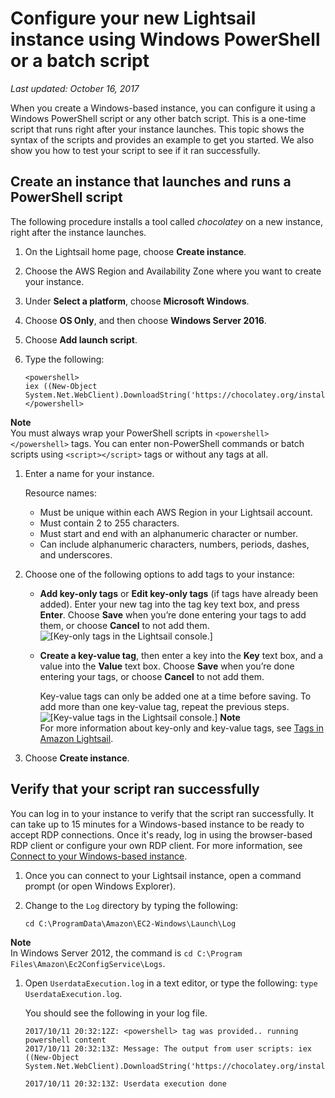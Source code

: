 # Configure your new Lightsail instance using Windows PowerShell or a batch script<a name="create-powershell-script-that-runs-when-you-create-windows-based-instance-in-lightsail"></a>

 *Last updated: October 16, 2017* 

When you create a Windows\-based instance, you can configure it using a Windows PowerShell script or any other batch script\. This is a one\-time script that runs right after your instance launches\. This topic shows the syntax of the scripts and provides an example to get you started\. We also show you how to test your script to see if it ran successfully\.

## Create an instance that launches and runs a PowerShell script<a name="windows-powershell-create-instance"></a>

The following procedure installs a tool called *chocolatey* on a new instance, right after the instance launches\.

1. On the Lightsail home page, choose **Create instance**\.

1. Choose the AWS Region and Availability Zone where you want to create your instance\.

1. Under **Select a platform**, choose **Microsoft Windows**\.

1. Choose **OS Only**, and then choose **Windows Server 2016**\.

1. Choose **Add launch script**\.

1. Type the following:

   ```
   <powershell>
   iex ((New-Object System.Net.WebClient).DownloadString('https://chocolatey.org/install.ps1'))
   </powershell>
   ```
**Note**  
You must always wrap your PowerShell scripts in `<powershell></powershell>` tags\. You can enter non\-PowerShell commands or batch scripts using `<script></script>` tags or without any tags at all\.

1. Enter a name for your instance\.

   Resource names:
   + Must be unique within each AWS Region in your Lightsail account\.
   + Must contain 2 to 255 characters\.
   + Must start and end with an alphanumeric character or number\.
   + Can include alphanumeric characters, numbers, periods, dashes, and underscores\.

1. Choose one of the following options to add tags to your instance:
   + **Add key\-only tags** or **Edit key\-only tags** \(if tags have already been added\)\. Enter your new tag into the tag key text box, and press **Enter**\. Choose **Save** when you’re done entering your tags to add them, or choose **Cancel** to not add them\.  
![\[Key-only tags in the Lightsail console.\]](https://d9yljz1nd5001.cloudfront.net/en_us/aa4810f664dabff907209ee92babaa14/images/amazon-lightsail-key-only-tags.png)
   + **Create a key\-value tag**, then enter a key into the **Key** text box, and a value into the **Value** text box\. Choose **Save** when you’re done entering your tags, or choose **Cancel** to not add them\.

     Key\-value tags can only be added one at a time before saving\. To add more than one key\-value tag, repeat the previous steps\.  
![\[Key-value tags in the Lightsail console.\]](https://d9yljz1nd5001.cloudfront.net/en_us/aa4810f664dabff907209ee92babaa14/images/amazon-lightsail-key-value-tag.png)
**Note**  
For more information about key\-only and key\-value tags, see [Tags in Amazon Lightsail](amazon-lightsail-tags.md)\.

1. Choose **Create instance**\.

## Verify that your script ran successfully<a name="windows-powershell-verify-script-ran-successfully"></a>

You can log in to your instance to verify that the script ran successfully\. It can take up to 15 minutes for a Windows\-based instance to be ready to accept RDP connections\. Once it's ready, log in using the browser\-based RDP client or configure your own RDP client\. For more information, see [Connect to your Windows\-based instance](connect-to-your-windows-based-instance-using-amazon-lightsail.md)\.

1. Once you can connect to your Lightsail instance, open a command prompt \(or open Windows Explorer\)\.

1. Change to the `Log` directory by typing the following:

   ```
   cd C:\ProgramData\Amazon\EC2-Windows\Launch\Log
   ```
**Note**  
In Windows Server 2012, the command is `cd C:\Program Files\Amazon\Ec2ConfigService\Logs`\.

1. Open `UserdataExecution.log` in a text editor, or type the following: `type UserdataExecution.log`\.

   You should see the following in your log file\.

   ```
   2017/10/11 20:32:12Z: <powershell> tag was provided.. running powershell content
   2017/10/11 20:32:13Z: Message: The output from user scripts: iex ((New-Object System.Net.WebClient).DownloadString('https://chocolatey.org/install.ps1'))
   
   2017/10/11 20:32:13Z: Userdata execution done
   ```